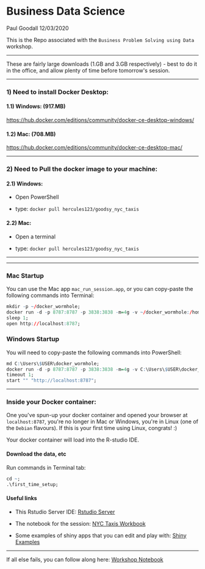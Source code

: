 Business Data Science
================
Paul Goodall
12/03/2020

This is the Repo associated with the `Business Problem Solving using Data` workshop.

------------------------------------------------------------------------

These are fairly large downloads (1.GB and 3.GB respectively) - best to do it in the office, and allow plenty of time before tomorrow's session.

------------------------------------------------------------------------

### 1) Need to install Docker Desktop:

#### 1.1) Windows: (917.MB)

<https://hub.docker.com/editions/community/docker-ce-desktop-windows/>

#### 1.2) Mac: (708.MB)

<https://hub.docker.com/editions/community/docker-ce-desktop-mac/>

------------------------------------------------------------------------

### 2) Need to Pull the docker image to your machine:

#### 2.1) Windows:

-   Open PowerShell

-   type: `docker pull hercules123/goodsy_nyc_taxis`

#### 2.2) Mac:

-   Open a terminal

-   type: `docker pull hercules123/goodsy_nyc_taxis`

------------------------------------------------------------------------

------------------------------------------------------------------------

### Mac Startup

You can use the Mac app `mac_run_session.app`, or you can copy-paste the following commands into Terminal:

``` r
mkdir -p ~/docker_wormhole;
docker run -d -p 8787:8787 -p 3838:3838 -m=4g -v ~/docker_wormhole:/home/rstudio/docker_wormhole -e DISABLE_AUTH=true hercules123/goodsy_nyc_taxis;
sleep 1;
open http://localhost:8787;
```

### Windows Startup

You will need to copy-paste the following commands into PowerShell:

``` r
md C:\Users\$USER\docker_wormhole;
docker run -d -p 8787:8787 -p 3838:3838 -m=4g -v C:\Users\$USER\docker_wormhole:/home/rstudio/docker_wormhole -e DISABLE_AUTH=true hercules123/goodsy_nyc_taxis;
timeout 1;
start "" "http://localhost:8787";
```

------------------------------------------------------------------------

### Inside your Docker container:

One you've spun-up your docker container and opened your browser at `localhost:8787`, you're no longer in Mac or Windows, you're in Linux (one of the `Debian` flavours). If this is your first time using Linux, congrats! :)

Your docker container will load into the R-studio IDE.

#### Download the data, etc

Run commands in Terminal tab:

``` r
cd ~;
.\first_time_setup;
```

#### Useful links

-   This Rstudio Server IDE: <a href="http://localhost:8787" target="_blank">Rstudio Server</a>

-   The notebook for the session: <a href="http://localhost:3838/nyc_taxi_notebook/" target="_blank">NYC Taxis Workbook</a>

-   Some examples of shiny apps that you can edit and play with: <a href="http://localhost:3838/examples/" target="_blank">Shiny Examples</a>

------------------------------------------------------------------------

If all else fails, you can follow along here: <a href="https://pg-readify.github.io/nyc_taxi_webpage/" target="_blank">Workshop Notebook</a>
